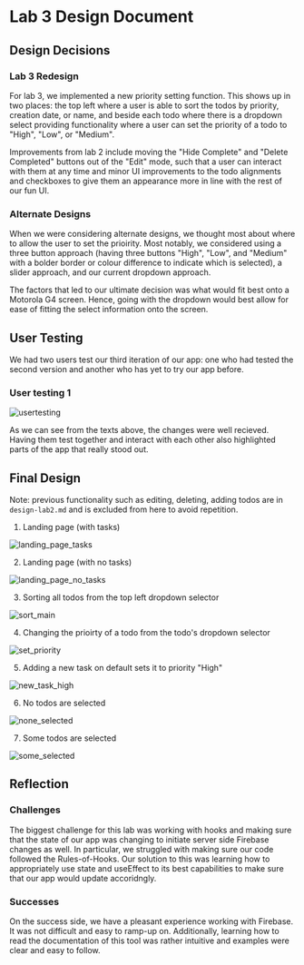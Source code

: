 # Lab 3 Design Document

## Design Decisions
### Lab 3 Redesign

For lab 3, we implemented a new priority setting function. This shows up in two places: the top left where a user is able to sort the todos by priority, creation date, or name, and beside each todo where there is a dropdown select providing functionality where a user can set the priority of a todo to "High", "Low", or "Medium".

Improvements from lab 2 include moving the "Hide Complete" and "Delete Completed" buttons out of the "Edit" mode, such that a user can interact with them at any time and minor UI improvements to the todo alignments and checkboxes to give them an appearance more in line with the rest of our fun UI.

### Alternate Designs

When we were considering alternate designs, we thought most about where to allow the user to set the prioirity. Most notably, we considered using a three button approach (having three buttons "High", "Low", and "Medium" with a bolder border or colour difference to indicate which is selected), a slider approach, and our current dropdown approach.

The factors that led to our ultimate decision was what would fit best onto a Motorola G4 screen. Hence, going with the dropdown would best allow for ease of fitting the select information onto the screen. 

## User Testing

We had two users test our third iteration of our app: one who had tested the second version and another who has yet to try our app before.

### User testing 1

![usertesting](images/usertest_3.png)

As we can see from the texts above, the changes were well recieved. Having them test together and interact with each other also highlighted parts of the app that really stood out.

## Final Design
Note: previous functionality such as editing, deleting, adding todos are in `design-lab2.md` and is excluded from here to avoid repetition.

1. Landing page (with tasks)

![landing_page_tasks](images/one.png)

2. Landing page (with no tasks)

![landing_page_no_tasks](images/two.png)

3. Sorting all todos from the top left dropdown selector

![sort_main](images/three.png)

4. Changing the prioirty of a todo from the todo's dropdown selector

![set_priority](images/four.png)

5. Adding a new task on default sets it to priority "High"

![new_task_high](images/five.png)

6. No todos are selected

![none_selected](images/six.png)

7. Some todos are selected

![some_selected](images/seven.png)

## Reflection
### Challenges

The biggest challenge for this lab was working with hooks and making sure that the state of our app was changing to initiate server side Firebase changes as well. In particular, we struggled with making sure our code followed the Rules-of-Hooks. Our solution to this was learning how to appropriately use state and useEffect to its best capabilities to make sure that our app would update accoridngly.

### Successes

On the success side, we have a pleasant experience working with Firebase. It was not difficult and easy to ramp-up on. Additionally, learning how to read the documentation of this tool was rather intuitive and examples were clear and easy to follow.